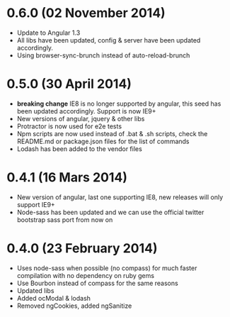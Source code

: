 # 0.6.0 (02 November 2014)
* Update to Angular 1.3
* All libs have been updated, config & server have been updated accordingly.
* Using browser-sync-brunch instead of auto-reload-brunch

# 0.5.0 (30 April 2014)
* **breaking change** IE8 is no longer supported by angular, this seed has been updated accordingly. Support is now IE9+
* New versions of angular, jquery & other libs
* Protractor is now used for e2e tests
* Npm scripts are now used instead of .bat & .sh scripts, check the README.md or package.json files for the list of commands
* Lodash has been added to the vendor files

# 0.4.1 (16 Mars 2014)
* New version of angular, last one supporting IE8, new releases will only support IE9+
* Node-sass has been updated and we can use the official twitter bootstrap sass port from now on

# 0.4.0 (23 February 2014)
* Uses node-sass when possible (no compass) for much faster compilation with no dependency on ruby gems
* Use Bourbon instead of compass for the same reasons
* Updated libs
* Added ocModal & lodash
* Removed ngCookies, added ngSanitize
